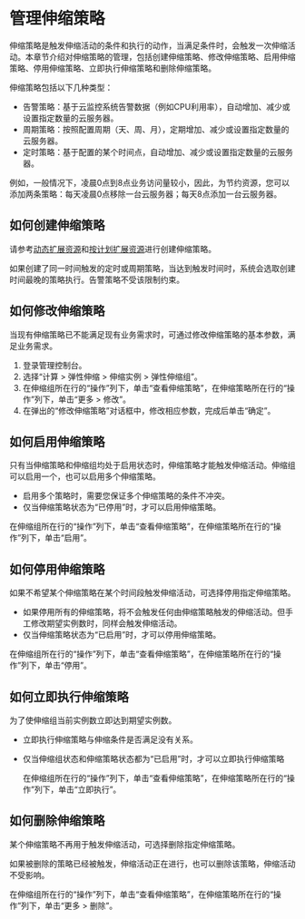 # 管理伸缩策略<a name="ZH-CN_TOPIC_0042158948"></a>

伸缩策略是触发伸缩活动的条件和执行的动作，当满足条件时，会触发一次伸缩活动。本章节介绍对伸缩策略的管理，包括创建伸缩策略、修改伸缩策略、启用伸缩策略、停用伸缩策略、立即执行伸缩策略和删除伸缩策略。

伸缩策略包括以下几种类型：

-   告警策略：基于云监控系统告警数据（例如CPU利用率），自动增加、减少或设置指定数量的云服务器。
-   周期策略：按照配置周期（天、周、月），定期增加、减少或设置指定数量的云服务器。
-   定时策略：基于配置的某个时间点，自动增加、减少或设置指定数量的云服务器。

例如，一般情况下，凌晨0点到8点业务访问量较小，因此，为节约资源，您可以添加两条策略：每天凌晨0点移除一台云服务器；每天8点添加一台云服务器。

## 如何创建伸缩策略<a name="section66970088172732"></a>

请参考[动态扩展资源](动态扩展资源.md)和[按计划扩展资源](按计划扩展资源.md)进行创建伸缩策略。

如果创建了同一时间触发的定时或周期策略，当达到触发时间时，系统会选取创建时间最晚的策略执行。告警策略不受该限制约束。

## 如何修改伸缩策略<a name="section3429568117294"></a>

当现有伸缩策略已不能满足现有业务需求时，可通过修改伸缩策略的基本参数，满足业务需求。

1.  登录管理控制台。
2.  选择“计算 \> 弹性伸缩 \> 伸缩实例 \> 弹性伸缩组”。
3.  在伸缩组所在行的“操作”列下，单击“查看伸缩策略”，在伸缩策略所在行的“操作”列下，单击“更多 \> 修改”。
4.  在弹出的“修改伸缩策略”对话框中，修改相应参数，完成后单击“确定”。

## 如何启用伸缩策略<a name="section206278173059"></a>

只有当伸缩策略和伸缩组均处于启用状态时，伸缩策略才能触发伸缩活动。伸缩组可以启用一个，也可以启用多个伸缩策略。

-   启用多个策略时，需要您保证多个伸缩策略的条件不冲突。
-   仅当伸缩策略状态为“已停用”时，才可以启用伸缩策略。

在伸缩组所在行的“操作”列下，单击“查看伸缩策略”，在伸缩策略所在行的“操作”列下，单击“启用”。

## 如何停用伸缩策略<a name="section6367887185112"></a>

如果不希望某个伸缩策略在某个时间段触发伸缩活动，可选择停用指定伸缩策略。

-   如果停用所有的伸缩策略，将不会触发任何由伸缩策略触发的伸缩活动。但手工修改期望实例数时，同样会触发伸缩活动。
-   仅当伸缩策略状态为“已启用”时，才可以停用伸缩策略。

在伸缩组所在行的“操作”列下，单击“查看伸缩策略”，在伸缩策略所在行的“操作”列下，单击“停用”。

## 如何立即执行伸缩策略<a name="section1969644685112"></a>

为了使伸缩组当前实例数立即达到期望实例数。

-   立即执行伸缩策略与伸缩条件是否满足没有关系。
-   仅当伸缩组状态和伸缩策略状态都为“已启用”时，才可以立即执行伸缩策略

    在伸缩组所在行的“操作”列下，单击“查看伸缩策略”，在伸缩策略所在行的“操作”列下，单击“立即执行”。


## 如何删除伸缩策略<a name="section353374285112"></a>

某个伸缩策略不再用于触发伸缩活动，可选择删除指定伸缩策略。

如果被删除的策略已经被触发，伸缩活动正在进行，也可以删除该策略，伸缩活动不受影响。

在伸缩组所在行的“操作”列下，单击“查看伸缩策略”，在伸缩策略所在行的“操作”列下，单击“更多 \> 删除”。

